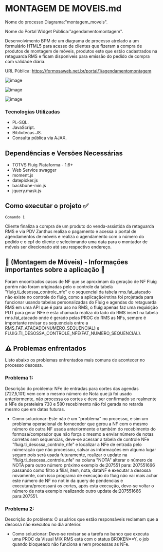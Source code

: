 # MONTAGEM DE MOVEIS.md
Nome do processo Diagrama:"montagem_moveis".

Nome do Portal Widget Pública:"agendamentomontagem".

Desenvolvimento BPM de um diagrama de processo atrelado a um formulário HTML5 para acesso de clientes que fizeram a compra de produtos de montagem de móveis, produtos este que estão cadastrados na retaguarda RMS e ficam disponiveis para emissão do pedido de compra com validade diária.

URL Pública: https://formosaweb.net.br/portal/1/agendamentomontagem

![image](https://github.com/user-attachments/assets/78af8cb3-1347-45e2-a972-3d3232c20df8)

![image](https://github.com/user-attachments/assets/8188c2c8-61c7-4641-af11-b929986d4451)

![image](https://github.com/user-attachments/assets/33b0a582-e044-4ff6-b473-fa605ebda4af)

### Tecnologias Utilizadas

* PL-SQL.
* JavaScript.
* Bibliotecas JS.
* Consulta pública via AJAX.

## Dependências e Versões Necessárias

* TOTVS Fluig Plataforma - 1.6+
* Web Service swagger
* moment.js
* datepicker.js
* backbone-min.js
* jquery.mask.js

## Como executar o projeto ✅
```
Comando 1
```
Cliente finaliza a compra de um produto do venda-assistida da retaguarda RMS e via PDV Zanthus realiza o pagamento e acessa o portal de agendamentos de móveis e realiza o agendamento com o número do pedido e o cpf do cliente e selecionando uma data para o montador de móveis ser direcionado até seu respectivo endereço.

## 📌 (Montagem de Móveis) - Informações importantes sobre a aplicação 📌

Foram encontrados casos de NF que se aproximam da geração de NF Fluig porém não foram originadas pelo o controle da tabela "fluig.ti_desossa_controle_nfe" e o sequencial da tabela rms.fat_atacado não existe no controle do fluig, como a aplicação/rotina foi projetada para funcionar usando tabelas personalizadas do Fluig e agendas do retaguarda RMS em uma API que é para uso no RMS, o fluig apenas faz uma requisição PUT para gerar NFe e esta chamada realiza do lado do RMS insert na tabela rms.fat_atacado onde é gerado pelas PROC do RMS as NFs, sempre é importante revisar os sequenciais entre a RMS.FAT_ATACADO(NUMERO_SEQUENCIAL) e FLUIG.TI_DESOSSA_CONTROLE_NFE(FAT_NUMERO_SEQUENCIAL).

## ⚠️ Problemas enfrentados

Listo abaixo os problemas enfrentados mais comuns de acontecer no processo desossa.

### Problema 1:
Descrição do problema:
NFe de entradas para cortes das agendas [727,5,101] vem com o mesmo número de Nota que já foi usado anteriormente, não processa os cortes e deve ser confirmado se realmente a NFe de prateleira 730 e 580 recebimento não foi gerada no retarda mesmo que em datas futuras.
* Como solucionar: Este não é um "problema" no processo, e sim um problema operacional do fornecedor que gerou a NF com o mesmo número de outra NF usada anteriormente e também do recebimento do formosa/comprador que não força o mesmo a enviar número de notas corretas sem sequencias, deve-se acessar a tabela de controle NFe "fluig.ti_desossa_controle_nfe" e localizar a NFe de entrada pelo númeração que não processou, salvar as informações em alguma lugar seguro pois será usada futuramente, realizar o update na "fluig.ti_desossa_controle_nfe" na coluna "NOTA" alterar o número de NOTA para outro número próximo exemplo de:207551 para: 207551666 passando como filtro a filial, item, nota, dataNF e executar a desossa novamente, com isso programa de execução do fluig não vai mais achar este número de NF no not in da query de pendencias e executara/processará os cortes, após esta execução, deve-se voltar o número de nota exemplo realizando outro update de:207551666 para:207551.

### Problema 2:
Descrição do problema:
O usuários que estão responsáveis reclamam que a desossa não executou no dia anterior.
* Como solucionar: Deve-se revisar se a tarefa no banco que executa uma PROC da Visual MIX RMS está com o status BROKEN==Y, o job quando bloqueado não funciona e nem processas as NFe.

